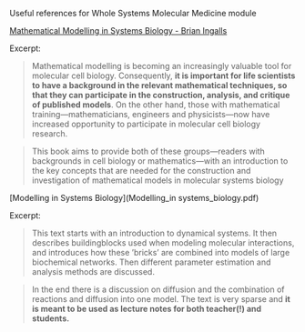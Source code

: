 Useful references for Whole Systems Molecular Medicine module

[Mathematical Modelling in Systems Biology - Brian Ingalls](Mathematical_Modelling_in_Systems_Biology_Brian_Ingalls.pdf)

Excerpt:

>Mathematical modelling is becoming an increasingly valuable tool for molecular cell biology. Consequently, **it is important for life scientists to have a background in the relevant mathematical techniques, so that they can participate in the construction, analysis, and critique of published models**. On the other hand, those with mathematical training—mathematicians, engineers and physicists—now have increased opportunity to participate in molecular cell biology research. 

>This book aims to provide both of these groups—readers with backgrounds in cell biology or mathematics—with an introduction to the key concepts that are needed for the construction and investigation of mathematical models in molecular systems biology

[Modelling in Systems Biology](Modelling_in systems_biology.pdf)

Excerpt:

>This text starts with an introduction to dynamical systems. It then describes buildingblocks used when modeling molecular interactions, and introduces how these ’bricks’ are combined into models of large biochemical networks. Then different parameter estimation and analysis methods are discussed.

>In the end there is a discussion on diffusion and the combination of reactions and diffusion into one model. The text is very sparse and **it is meant to be used as lecture notes for both teacher(!) and students.**
